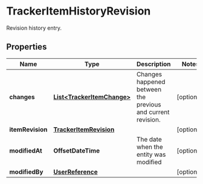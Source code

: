 

# TrackerItemHistoryRevision

Revision history entry.

## Properties

Name | Type | Description | Notes
------------ | ------------- | ------------- | -------------
**changes** | [**List&lt;TrackerItemChange&gt;**](TrackerItemChange.md) | Changes happened between the previous and current revision. |  [optional]
**itemRevision** | [**TrackerItemRevision**](TrackerItemRevision.md) |  |  [optional]
**modifiedAt** | **OffsetDateTime** | The date when the entity was modified |  [optional]
**modifiedBy** | [**UserReference**](UserReference.md) |  |  [optional]




